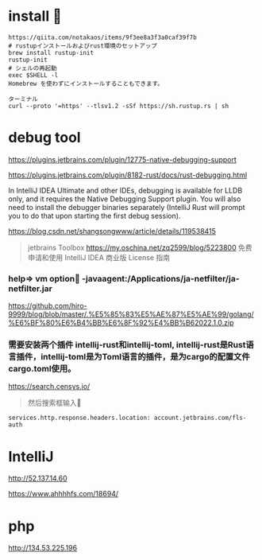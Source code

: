 # install 🔴
```
https://qiita.com/notakaos/items/9f3ee8a3f3a0caf39f7b
# rustupインストールおよびrust環境のセットアップ
brew install rustup-init
rustup-init
# シェルの再起動
exec $SHELL -l
Homebrew を使わずにインストールすることもできます。

ターミナル
curl --proto '=https' --tlsv1.2 -sSf https://sh.rustup.rs | sh
```
# debug tool
https://plugins.jetbrains.com/plugin/12775-native-debugging-support

https://plugins.jetbrains.com/plugin/8182-rust/docs/rust-debugging.html

In IntelliJ IDEA Ultimate and other IDEs, debugging is available for LLDB only, and it requires the Native Debugging Support plugin. You will also need to install the debugger binaries separately (IntelliJ Rust will prompt you to do that upon starting the first debug session).


https://blog.csdn.net/shangsongwww/article/details/119538415

> jetbrains Toolbox
https://my.oschina.net/zq2599/blog/5223800 免费申请和使用 IntelliJ IDEA 商业版 License 指南

### help=> vm option🔴 -javaagent:/Applications/ja-netfilter/ja-netfilter.jar

https://github.com/hiro-9999/blog/blob/master/.%E5%85%83%E5%AE%87%E5%AE%99/golang/%E6%BF%80%E6%B4%BB%E6%8F%92%E4%BB%B62022.1.0.zip

### 需要安装两个插件 intellij-rust和intellij-toml, intellij-rust是Rust语言插件，intellij-toml是为Toml语言的插件，是为cargo的配置文件cargo.toml使用。
https://search.censys.io/

>然后搜索框输入🔴

```
services.http.response.headers.location: account.jetbrains.com/fls-auth
```
# IntelliJ
http://52.137.14.60

https://www.ahhhhfs.com/18694/

# php 
http://134.53.225.196




